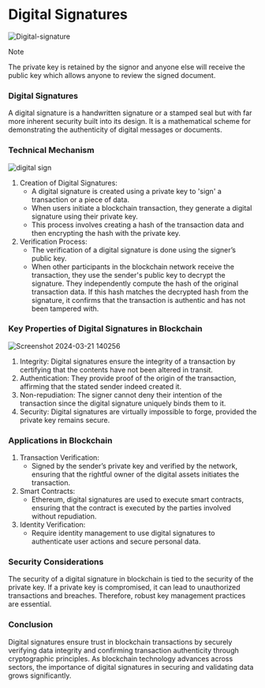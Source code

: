 # Digital Signatures

![Digital-signature](https://github.com/adeliafebriani/Tijarah-Blockchain-Notes/assets/162258265/2ce4b82e-34be-4c74-9f7d-357c695f876d)

> [!NOTE]
> The private key is retained by the signor and anyone else will receive the public key which allows anyone to review the signed document.

### Digital Signatures
A digital signature is a handwritten signature or a stamped seal but with far more inherent security built into its design. It is a mathematical scheme for demonstrating the authenticity of digital messages or documents.

### Technical Mechanism
![digital sign](https://github.com/adeliafebriani/Tijarah-Blockchain-Notes/assets/162258265/1673b113-4db1-4c05-ad5a-ea0fb288e5c0)

1. Creation of Digital Signatures:
   * A digital signature is created using a private key to 'sign' a transaction or a piece of data.
   * When users initiate a blockchain transaction, they generate a digital signature using their private key.
   * This process involves creating a hash of the transaction data and then encrypting the hash with the private key.
2. Verification Process:
   * The verification of a digital signature is done using the signer’s public key.
   * When other participants in the blockchain network receive the transaction, they use the sender's public key to decrypt the signature. They independently compute the hash of the original transaction data. If this hash matches the decrypted hash from the signature, it confirms that the transaction is authentic and has not been tampered with.

### Key Properties of Digital Signatures in Blockchain
![Screenshot 2024-03-21 140256](https://github.com/adeliafebriani/Tijarah-Blockchain-Notes/assets/162258265/fe16d7b8-2334-4ca8-9b5c-6ccf1ec96cf8)

1. Integrity: Digital signatures ensure the integrity of a transaction by certifying that the contents have not been altered in transit.
2. Authentication: They provide proof of the origin of the transaction, affirming that the stated sender indeed created it.
3. Non-repudiation: The signer cannot deny their intention of the transaction since the digital signature uniquely binds them to it.
4. Security: Digital signatures are virtually impossible to forge, provided the private key remains secure.

### Applications in Blockchain
1. Transaction Verification:
   * Signed by the sender’s private key and verified by the network, ensuring that the rightful owner of the digital assets initiates the transaction.
2. Smart Contracts:
   * Ethereum, digital signatures are used to execute smart contracts, ensuring that the contract is executed by the parties involved without repudiation.
3. Identity Verification:
   * Require identity management to use digital signatures to authenticate user actions and secure personal data.

### Security Considerations
The security of a digital signature in blockchain is tied to the security of the private key. If a private key is compromised, it can lead to unauthorized transactions and breaches. Therefore, robust key management practices are essential.

### Conclusion
Digital signatures ensure trust in blockchain transactions by securely verifying data integrity and confirming transaction authenticity through cryptographic principles. As blockchain technology advances across sectors, the importance of digital signatures in securing and validating data grows significantly.
